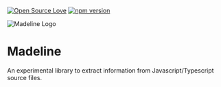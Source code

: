[![Open Source Love](https://badges.frapsoft.com/os/mit/mit.svg?v=102)](https://opensource.org/licenses/MIT)
[![npm version](https://badge.fury.io/js/madeline.svg)](https://badge.fury.io/js/madeline)


![Madeline Logo](https://i.imgur.com/yG1DEmn.png)
# Madeline
An experimental library to extract information from Javascript/Typescript source files.
